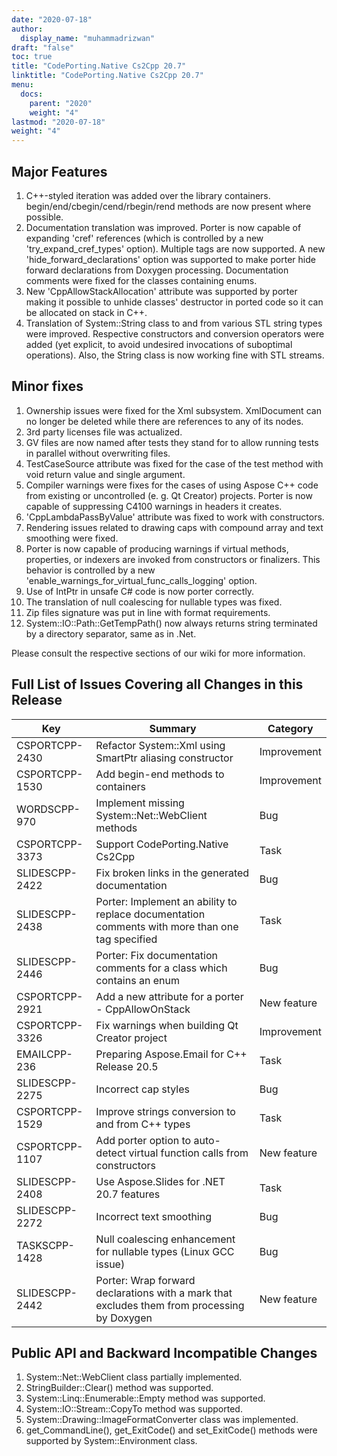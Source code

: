 ```yaml
---
date: "2020-07-18"
author:
  display_name: "muhammadrizwan"
draft: "false"
toc: true
title: "CodePorting.Native Cs2Cpp 20.7"
linktitle: "CodePorting.Native Cs2Cpp 20.7"
menu:
  docs:
    parent: "2020"
    weight: "4"
lastmod: "2020-07-18"
weight: "4"
---
```


## Major Features ##

1. C++-styled iteration was added over the library containers. begin/end/cbegin/cend/rbegin/rend methods are now present where possible.
1. Documentation translation was improved. Porter is now capable of expanding 'cref' references (which is controlled by a new 'try_expand_cref_types' option). Multiple tags are now supported. A new 'hide_forward_declarations' option was supported to make porter hide forward declarations from Doxygen processing. Documentation comments were fixed for the classes containing enums.
1. New 'CppAllowStackAllocation' attribute was supported by porter making it possible to unhide classes' destructor in ported code so it can be allocated on stack in C++.
1. Translation of System::String class to and from various STL string types were improved. Respective constructors and conversion operators were added (yet explicit, to avoid undesired invocations of suboptimal operations). Also, the String class is now working fine with STL streams.

## Minor fixes ##

1. Ownership issues were fixed for the Xml subsystem. XmlDocument can no longer be deleted while there are references to any of its nodes.
1. 3rd party licenses file was actualized.
1. GV files are now named after tests they stand for to allow running tests in parallel without overwriting files.
1. TestCaseSource attribute was fixed for the case of the test method with void return value and single argument.
1. Compiler warnings were fixes for the cases of using Aspose C++ code from existing or uncontrolled (e. g. Qt Creator) projects. Porter is now capable of suppressing C4100 warnings in headers it creates.
1. 'CppLambdaPassByValue' attribute was fixed to work with constructors.
1. Rendering issues related to drawing caps with compound array and text smoothing were fixed.
1. Porter is now capable of producing warnings if virtual methods, properties, or indexers are invoked from constructors or finalizers. This behavior is controlled by a new 'enable_warnings_for_virtual_func_calls_logging' option.
1. Use of IntPtr in unsafe C# code is now porter correctly.
1. The translation of null coalescing for nullable types was fixed.
1. Zip files signature was put in line with format requirements.
1. System::IO::Path::GetTempPath() now always returns string terminated by a directory separator, same as in .Net.

Please consult the respective sections of our wiki for more information.

## Full List of Issues Covering all Changes in this Release ##

| Key | Summary | Category
---| ---|  ---|
|CSPORTCPP-2430|Refactor System::Xml using SmartPtr aliasing constructor|Improvement
|CSPORTCPP-1530|Add begin-end methods to containers|Improvement
|WORDSCPP-970|Implement missing System::Net::WebClient methods|Bug
|CSPORTCPP-3373|Support CodePorting.Native Cs2Cpp|Task
|SLIDESCPP-2422|Fix broken links in the generated documentation|Bug
|SLIDESCPP-2438|Porter: Implement an ability to replace documentation comments with more than one tag specified|Task
|SLIDESCPP-2446|Porter: Fix documentation comments for a class which contains an enum|Bug
|CSPORTCPP-2921|Add a new attribute for a porter - CppAllowOnStack|New feature
|CSPORTCPP-3326|Fix warnings when building Qt Creator project|Improvement
|EMAILCPP-236|Preparing Aspose.Email for C++ Release 20.5|Task
|SLIDESCPP-2275|Incorrect cap styles|Bug
|CSPORTCPP-1529|Improve strings conversion to and from C++ types|Task
|CSPORTCPP-1107|Add porter option to auto-detect virtual function calls from constructors|New feature
|SLIDESCPP-2408|Use Aspose.Slides for .NET 20.7 features|Task
|SLIDESCPP-2272|Incorrect text smoothing|Bug
|TASKSCPP-1428|Null coalescing enhancement for nullable types (Linux GCC issue)|Bug
|SLIDESCPP-2442|Porter: Wrap forward declarations with a mark that excludes them from processing by Doxygen|New feature

## Public API and Backward Incompatible Changes ##

1. System::Net::WebClient class partially implemented.
1. StringBuilder::Clear() method was supported.
1. System::Linq::Enumerable::Empty method was supported.
1. System::IO::Stream::CopyTo method was supported.
1. System::Drawing::ImageFormatConverter class was implemented.
1. get_CommandLine(), get_ExitCode() and set_ExitCode() methods were supported by System::Environment class.
